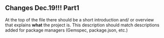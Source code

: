 ## Changes Dec.19!!! Part1

At the top of the file there should be a short introduction and/ or overview that explains **what** the project is. This description should match descriptions added for package managers (Gemspec, package.json, etc.)
